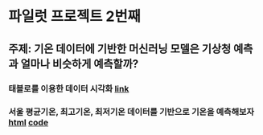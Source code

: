 # 파일럿 프로젝트 2번째

## 주제: 기온 데이터에 기반한 머신러닝 모델은 기상청 예측과 얼마나 비슷하게 예측할까?

### 태블로를 이용한 데이터 시각화 [link](https://public.tableau.com/app/profile/kimjinyeon/viz/_16347136091800/sheet0)
### 서울 평균기온, 최고기온, 최저기온 데이터를 기반으로 기온을 예측해보자 [html](https://kimjinyeon.github.io/LikeLion_13th_DataCourse/16_pilot_project_2nd/temperature_prediction.html) [code](https://github.com/KimJinYeon/LikeLion_13th_DataCourse/blob/main/16_pilot_project_2nd/temperature_prediction.ipynb)